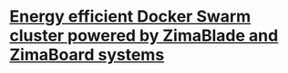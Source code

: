 # [Energy efficient Docker Swarm cluster powered by ZimaBlade and ZimaBoard systems](https://github.com/bug-philosopher/ultra-low-power-docker-swarm)
